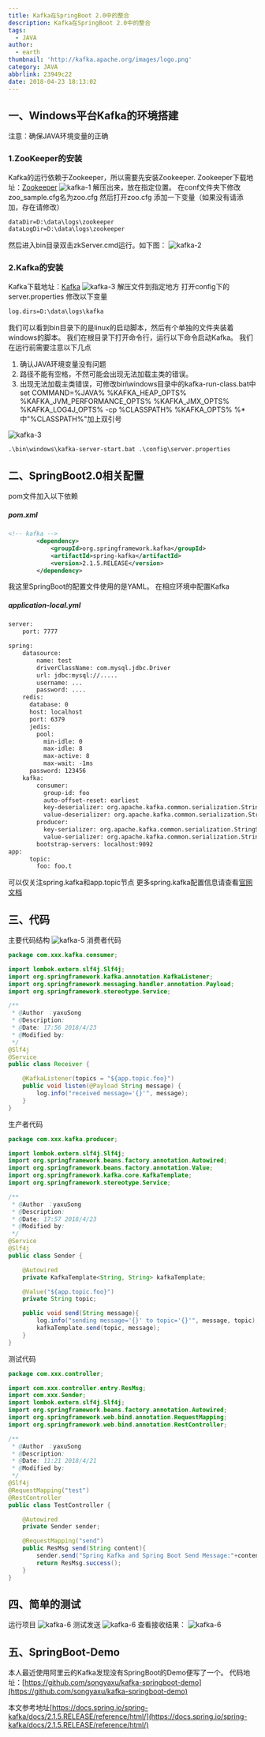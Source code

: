 ```yaml
---
title: Kafka在SpringBoot 2.0中的整合
description: Kafka在SpringBoot 2.0中的整合
tags:
  - JAVA
author:
  - earth
thumbnail: 'http://kafka.apache.org/images/logo.png'
category: JAVA
abbrlink: 23949c22
date: 2018-04-23 18:13:02
---
```

一、Windows平台Kafka的环境搭建
------------
注意：确保JAVA环境变量的正确

### 1.ZooKeeper的安装
Kafka的运行依赖于Zookeeper，所以需要先安装Zookeeper.
Zookeeper下载地址：[Zookeeper](http://mirror.bit.edu.cn/apache/zookeeper/)
![kafka-1](https://weaf.oss-cn-beijing.aliyuncs.com/kafka-1.png)
解压出来，放在指定位置。
在conf文件夹下修改zoo_sample.cfg名为zoo.cfg
然后打开zoo.cfg
添加一下变量（如果没有请添加，存在请修改）
``` xml
dataDir=D:\data\logs\zookeeper 
dataLogDir=D:\data\logs\zookeeper
```
然后进入bin目录双击zkServer.cmd运行。如下图：
![kafka-2](https://weaf.oss-cn-beijing.aliyuncs.com/kafka-2.png)

### 2.Kafka的安装
Kafka下载地址：[Kafka](http://kafka.apache.org/downloads.html )
![kafka-3](https://weaf.oss-cn-beijing.aliyuncs.com/kafka-3.png)
解压文件到指定地方
打开config下的server.properties
修改以下变量
``` xml
log.dirs=D:\data\logs\kafka
```
我们可以看到bin目录下的是linux的启动脚本，然后有个单独的文件夹装着windows的脚本。
我们在根目录下打开命令行，运行以下命令启动Kafka。
我们在运行前需要注意以下几点

1. 确认JAVA环境变量没有问题
2. 路径不能有空格，不然可能会出现无法加载主类的错误。
3. 出现无法加载主类错误，可修改bin\windows目录中的kafka-run-class.bat中
set COMMAND=%JAVA% %KAFKA_HEAP_OPTS% %KAFKA_JVM_PERFORMANCE_OPTS% %KAFKA_JMX_OPTS% %KAFKA_LOG4J_OPTS% -cp %CLASSPATH% %KAFKA_OPTS% %* 
中"%CLASSPATH%"加上双引号

![kafka-3](https://weaf.oss-cn-beijing.aliyuncs.com/kafka-4.png)
``` xml
.\bin\windows\kafka-server-start.bat .\config\server.properties
```
二、SpringBoot2.0相关配置
---------
pom文件加入以下依赖

##### pom.xml
``` xml
<!-- kafka -->
		<dependency>
			<groupId>org.springframework.kafka</groupId>
			<artifactId>spring-kafka</artifactId>
			<version>2.1.5.RELEASE</version>
		</dependency>
```

我这里SpringBoot的配置文件使用的是YAML。
在相应环境中配置Kafka
##### application-local.yml
``` xml
server:
    port: 7777

spring:
    datasource:
        name: test
        driverClassName: com.mysql.jdbc.Driver
        url: jdbc:mysql://.....
        username: ...
        password: ....
    redis:
      database: 0
      host: localhost
      port: 6379
      jedis:
        pool:
          min-idle: 0
          max-idle: 8
          max-active: 8
          max-wait: -1ms
      password: 123456
    kafka:
        consumer:
          group-id: foo
          auto-offset-reset: earliest
          key-deserializer: org.apache.kafka.common.serialization.StringDeserializer
          value-deserializer: org.apache.kafka.common.serialization.StringDeserializer
        producer:
          key-serializer: org.apache.kafka.common.serialization.StringSerializer
          value-serializer: org.apache.kafka.common.serialization.StringSerializer
        bootstrap-servers: localhost:9092
app:
      topic:
        foo: foo.t
```
可以仅关注spring.kafka和app.topic节点
更多spring.kafka配置信息请查看[官网文档](https://docs.spring.io/spring-boot/docs/current/reference/html/common-application-properties.html)

三、代码
---------
主要代码结构
![kafka-5](https://weaf.oss-cn-beijing.aliyuncs.com/kafka-5.png)
消费者代码
``` java
package com.xxx.kafka.consumer;

import lombok.extern.slf4j.Slf4j;
import org.springframework.kafka.annotation.KafkaListener;
import org.springframework.messaging.handler.annotation.Payload;
import org.springframework.stereotype.Service;

/**
 * @Author ：yaxuSong
 * @Description:
 * @Date: 17:56 2018/4/23
 * @Modified by:
 */
@Slf4j
@Service
public class Receiver {

    @KafkaListener(topics = "${app.topic.foo}")
    public void listen(@Payload String message) {
        log.info("received message='{}'", message);
    }
}

```
生产者代码
``` java
package com.xxx.kafka.producer;

import lombok.extern.slf4j.Slf4j;
import org.springframework.beans.factory.annotation.Autowired;
import org.springframework.beans.factory.annotation.Value;
import org.springframework.kafka.core.KafkaTemplate;
import org.springframework.stereotype.Service;

/**
 * @Author ：yaxuSong
 * @Description:
 * @Date: 17:57 2018/4/23
 * @Modified by:
 */
@Service
@Slf4j
public class Sender {

    @Autowired
    private KafkaTemplate<String, String> kafkaTemplate;

    @Value("${app.topic.foo}")
    private String topic;

    public void send(String message){
        log.info("sending message='{}' to topic='{}'", message, topic);
        kafkaTemplate.send(topic, message);
    }
}
```
测试代码
``` java
package com.xxx.controller;

import com.xxx.controller.entry.ResMsg;
import com.xxx.Sender;
import lombok.extern.slf4j.Slf4j;
import org.springframework.beans.factory.annotation.Autowired;
import org.springframework.web.bind.annotation.RequestMapping;
import org.springframework.web.bind.annotation.RestController;

/**
 * @Author ：yaxuSong
 * @Description:
 * @Date: 11:21 2018/4/21
 * @Modified by:
 */
@Slf4j
@RequestMapping("test")
@RestController
public class TestController {

    @Autowired
    private Sender sender;

    @RequestMapping("send")
    public ResMsg send(String content){
        sender.send("Spring Kafka and Spring Boot Send Message:"+content);
        return ResMsg.success();
    }
}

```
四、简单的测试
-----
运行项目
![kafka-6](https://weaf.oss-cn-beijing.aliyuncs.com/kafka-6.png)
测试发送
![kafka-6](https://weaf.oss-cn-beijing.aliyuncs.com/kafka-7.png)
查看接收结果：
![kafka-6](https://weaf.oss-cn-beijing.aliyuncs.com/kafka-8.png)

五、SpringBoot-Demo
------
本人最近使用阿里云的Kafka发现没有SpringBoot的Demo便写了一个。
代码地址：[https://github.com/songyaxu/kafka-springboot-demo](https://github.com/songyaxu/kafka-springboot-demo)

本文参考地址[https://docs.spring.io/spring-kafka/docs/2.1.5.RELEASE/reference/html/](https://docs.spring.io/spring-kafka/docs/2.1.5.RELEASE/reference/html/)
